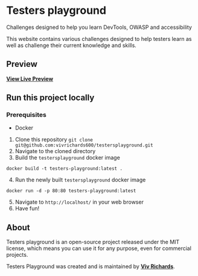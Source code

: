 # Testers playground    
Challenges designed to help you learn DevTools, OWASP and accessibility 

This website contains various challenges designed to help testers learn as well as challenge their current knowledge and skills.

## Preview

**[View Live Preview](http://playground.vivrichards.co.uk/)**

## Run this project locally
### Prerequisites
- Docker

1. Clone this repository `git clone git@github.com:vivrichards600/testersplayground.git`
2. Navigate to the cloned directory
3. Build the `testersplayground` docker image
```
docker build -t testers-playground:latest .
```
4. Run the newly built `testersplayground` docker image
```
docker run -d -p 80:80 testers-playground:latest
```
5. Navigate to `http://localhost/` in your web browser
6. Have fun!

## About

Testers playground is an open-source project released under the MIT license, which means you can use it for any purpose, even for commercial projects.

Testers Playground was created and is maintained by **[Viv Richards](https://vivrichards.co.uk/)**.

